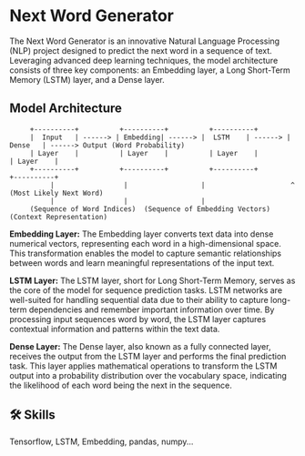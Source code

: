 
# Next Word Generator


The Next Word Generator is an innovative Natural Language Processing (NLP) project designed to predict the next word in a sequence of text. Leveraging advanced deep learning techniques, the model architecture consists of three key components: an Embedding layer, a Long Short-Term Memory (LSTM) layer, and a Dense layer.



## Model Architecture

         +----------+          +----------+          +----------+
         |  Input   | ------> | Embedding| ------> |  LSTM    | ------> |  Dense   | ------> Output (Word Probability)
         | Layer    |          | Layer    |          | Layer    |          | Layer    |
         +----------+          +----------+          +----------+          +----------+
              |                 |                  |                     ^ (Most Likely Next Word)
              |                 |                  |
         (Sequence of Word Indices)  (Sequence of Embedding Vectors)  (Context Representation)



**Embedding Layer:** The Embedding layer converts text data into dense numerical vectors, representing each word in a high-dimensional space. This transformation enables the model to capture semantic relationships between words and learn meaningful representations of the input text.

**LSTM Layer:** The LSTM layer, short for Long Short-Term Memory, serves as the core of the model for sequence prediction tasks. LSTM networks are well-suited for handling sequential data due to their ability to capture long-term dependencies and remember important information over time. By processing input sequences word by word, the LSTM layer captures contextual information and patterns within the text data.

**Dense Layer:** The Dense layer, also known as a fully connected layer, receives the output from the LSTM layer and performs the final prediction task. This layer applies mathematical operations to transform the LSTM output into a probability distribution over the vocabulary space, indicating the likelihood of each word being the next in the sequence.
## 🛠 Skills
Tensorflow, LSTM, Embedding, pandas, numpy...

